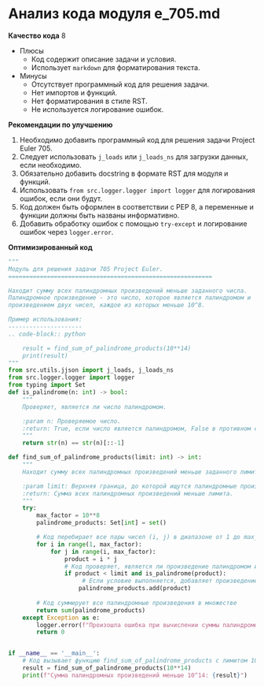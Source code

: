 # Анализ кода модуля e_705.md

**Качество кода**
8
- Плюсы
    - Код содержит описание задачи и условия.
    - Использует `markdown` для форматирования текста.
- Минусы
    - Отсутствует программный код для решения задачи.
    - Нет импортов и функций.
    - Нет форматирования в стиле RST.
    - Не используется логирование ошибок.

**Рекомендации по улучшению**
1. Необходимо добавить программный код для решения задачи Project Euler 705.
2. Следует использовать `j_loads` или `j_loads_ns` для загрузки данных, если необходимо.
3. Обязательно добавить docstring в формате RST для модуля и функций.
4. Использовать `from src.logger.logger import logger` для логирования ошибок, если они будут.
5. Код должен быть оформлен в соответствии с PEP 8, а переменные и функции должны быть названы информативно.
6. Добавить обработку ошибок с помощью `try-except` и логирование ошибок через `logger.error`.

**Оптимизированный код**
```python
"""
Модуль для решения задачи 705 Project Euler.
==========================================================

Находит сумму всех палиндромных произведений меньше заданного числа.
Палиндромное произведение - это число, которое является палиндромом и
произведением двух чисел, каждое из которых меньше 10^8.

Пример использования:
---------------------
.. code-block:: python

    result = find_sum_of_palindrome_products(10**14)
    print(result)
"""
from src.utils.jjson import j_loads, j_loads_ns
from src.logger.logger import logger
from typing import Set
def is_palindrome(n: int) -> bool:
    """
    Проверяет, является ли число палиндромом.

    :param n: Проверяемое число.
    :return: True, если число является палиндромом, False в противном случае.
    """
    return str(n) == str(n)[::-1]

def find_sum_of_palindrome_products(limit: int) -> int:
    """
    Находит сумму всех палиндромных произведений меньше заданного лимита.

    :param limit: Верхняя граница, до которой ищутся палиндромные произведения.
    :return: Сумма всех палиндромных произведений меньше лимита.
    """
    try:
        max_factor = 10**8
        palindrome_products: Set[int] = set()

        # Код перебирает все пары чисел (i, j) в диапазоне от 1 до max_factor
        for i in range(1, max_factor):
            for j in range(i, max_factor):
                product = i * j
                # Код проверяет, является ли произведение палиндромом и меньше ли заданного лимита
                if product < limit and is_palindrome(product):
                     # Если условие выполняется, добавляет произведение в множество
                    palindrome_products.add(product)
        
        # Код суммирует все палиндромные произведения в множестве
        return sum(palindrome_products)
    except Exception as e:
        logger.error(f"Произошла ошибка при вычислении суммы палиндромных произведений: {e}")
        return 0


if __name__ == '__main__':
    # Код вызывает функцию find_sum_of_palindrome_products с лимитом 10^14 и выводит результат
    result = find_sum_of_palindrome_products(10**14)
    print(f"Сумма палиндромных произведений меньше 10^14: {result}")
```